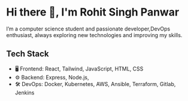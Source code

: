 
# Hi there 👋, I'm Rohit Singh Panwar

I’m a computer science student and  passionate developer,DevOps enthusiast, always exploring new technologies and improving my skills.

## Tech Stack
- 🖥️ Frontend: React, Tailwind, JavaScript, HTML, CSS
- ⚙️ Backend: Express, Node.js,
- 🛠️ DevOps: Docker, Kubernetes, AWS, Ansible, Terraform, Gitlab, Jenkins

<!---
rohitsinghpanwar/rohitsinghpanwar is a ✨ special ✨ repository because its `README.md` (this file) appears on your GitHub profile.
You can click the Preview link to take a look at your changes.
--->
